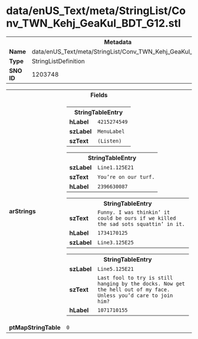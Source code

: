 <h1>data/enUS_Text/meta/StringList/Conv_TWN_Kehj_GeaKul_BDT_G12.stl</h1><table><tr><th colspan="100%">Metadata</th></tr><tr><td><b>Name</b></td><td>data/enUS_Text/meta/StringList/Conv_TWN_Kehj_GeaKul_BDT_G12.stl</td></tr><tr><td><b>Type</b></td><td>StringListDefinition</td></tr><tr><td><b>SNO ID</b></td><td>1203748</td></tr></table>

<table><tr><th colspan="100%">Fields</th></tr><tr><td><b>arStrings</b></td><td><table><tr><th colspan="100%">StringTableEntry</th></tr><tr><td><b>hLabel</b></td><td><code>4215274549</code></td></tr><tr><td><b>szLabel</b></td><td><code>MenuLabel</code></td></tr><tr><td><b>szText</b></td><td><code>(Listen)</code></td></tr></table>


<table><tr><th colspan="100%">StringTableEntry</th></tr><tr><td><b>szLabel</b></td><td><code>Line1.125E21</code></td></tr><tr><td><b>szText</b></td><td><code>You’re on our turf.</code></td></tr><tr><td><b>hLabel</b></td><td><code>2396630087</code></td></tr></table>


<table><tr><th colspan="100%">StringTableEntry</th></tr><tr><td><b>szText</b></td><td><code>Funny. I was thinkin’ it could be ours if we killed the sad sots squattin’ in it.</code></td></tr><tr><td><b>hLabel</b></td><td><code>1734170125</code></td></tr><tr><td><b>szLabel</b></td><td><code>Line3.125E25</code></td></tr></table>


<table><tr><th colspan="100%">StringTableEntry</th></tr><tr><td><b>szLabel</b></td><td><code>Line5.125E21</code></td></tr><tr><td><b>szText</b></td><td><code>Last fool to try is still hanging by the docks. Now get the hell out of my face. Unless you’d care to join him?</code></td></tr><tr><td><b>hLabel</b></td><td><code>1071710155</code></td></tr></table>


</td></tr><tr><td><b>ptMapStringTable</b></td><td><code>0</code></td></tr></table>

